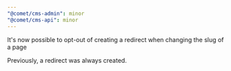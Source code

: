 ```yaml
---
"@comet/cms-admin": minor
"@comet/cms-api": minor
---
```


It's now possible to opt-out of creating a redirect when changing the slug of a page

Previously, a redirect was always created.